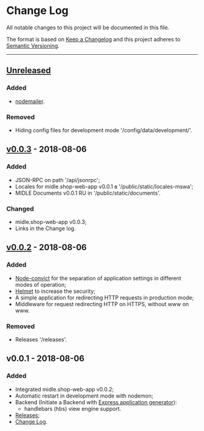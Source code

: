 # Change Log

All notable changes to this project will be documented in this file.

The format is based on [Keep a Changelog](http://keepachangelog.com/)
and this project adheres to [Semantic Versioning](http://semver.org/).

***

## [Unreleased]
### Added
- [nodemailer](https://www.npmjs.com/package/nodemailer).

### Removed
- Hiding config files for development mode '/config/data/development/'. 

## [v0.0.3] - 2018-08-06
### Added
- JSON-RPC on path '/api/jsonrpc';
- Locales for midle.shop-web-app v0.0.1 в '/public/static/locales-mswa';
- MIDLE Documents v0.0.1 RU in '/public/static/documents'.

### Changed
- midle.shop-web-app v0.0.3;
- Links in the Change log.

## [v0.0.2] - 2018-08-06
### Added
- [Node-convict](https://www.npmjs.com/package/convict) for the separation
of application settings in different modes of operation;
- [Helmet](https://www.npmjs.com/package/helmet) to increase the security;
- A simple application for redirecting HTTP requests in production mode;
- Middleware for request redirecting HTTP on HTTPS, without www on www.

### Removed
- Releases '/releases'.

## v0.0.1 - 2018-08-06
### Added
- Integrated midle.shop-web-app v0.0.2;
- Automatic restart in development mode with nodemon;
- Backend (Initiate a Backend with
[Express application generator](http://expressjs.com/starter/generator.html)):
    - handlebars (hbs) view engine support.
- [Releases](/releases);
- [Change Log](/changelog).

[Unreleased]: https://github.com/midle-shop/midle.shop-backend/compare/v0.0.3...HEAD
[v0.0.3]: https://github.com/midle-shop/midle.shop-backend/compare/v0.0.2...v0.0.3
[v0.0.2]: https://github.com/midle-shop/midle.shop-backend/compare/v0.0.1...v0.0.2
